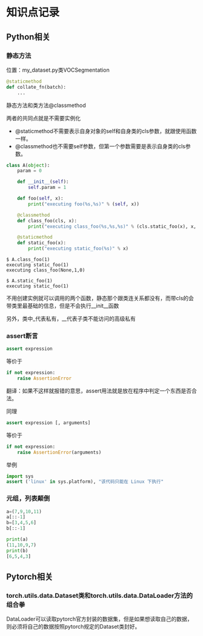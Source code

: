 # 知识点记录

## Python相关

### 静态方法

位置：my_dataset.py类VOCSegmentation

```python
@staticmethod 
def collate_fn(batch):
    ...
```

静态方法和类方法@classmethod  

两者的共同点就是不需要实例化  

- @staticmethod不需要表示自身对象的self和自身类的cls参数，就跟使用函数一样。
- @classmethod也不需要self参数，但第一个参数需要是表示自身类的cls参数。

```python
class A(object):
    param = 0

    def __init__(self):
        self.param = 1

    def foo(self, x):
        print("executing foo(%s,%s)" % (self, x))

    @classmethod
    def class_foo(cls, x):
        print("executing class_foo(%s,%s,%s)" % (cls.static_foo(x), x, cls.param))

    @staticmethod
    def static_foo(x):
        print("executing static_foo(%s)" % x)
```

```
$ A.class_foo(1)
executing static_foo(1)
executing class_foo(None,1,0)

$ A.static_foo(1)
executing static_foo(1)
```

不用创建实例就可以调用的两个函数，静态那个跟类连关系都没有，而带cls的会带类里最基础的信息，但是不会执行\_\_init\_\_函数

另外，类中\_代表私有，\_\_代表子类不能访问的高级私有

### assert断言

```python
assert expression
```

等价于

```python
if not expression:
    raise AssertionError
```

翻译：如果不这样就报错的意思，assert用法就是放在程序中判定一个东西是否合法。

同理

```python
assert expression [, arguments]
```

等价于

````python
if not expression:
    raise AssertionError(arguments)
````

举例
```python
import sys
assert ('linux' in sys.platform), "该代码只能在 Linux 下执行"
```

###  元组，列表颠倒

```python
a=(7,9,10,11)
a[::-1]
b=[3,4,5,6]
b[::-1]

print(a)
(11,10,9,7)
print(b)
[6,5,4,3]
```



## Pytorch相关

### torch.utils.data.Dataset类和torch.utils.data.DataLoader方法的组合拳

DataLoader可以读取pytorch官方封装的数据集，但是如果想读取自己的数据，则必须将自己的数据按照pytorch规定的Dataset类封好。



